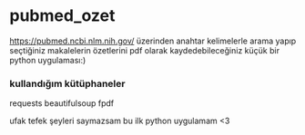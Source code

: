 # pubmed_ozet
https://pubmed.ncbi.nlm.nih.gov/ üzerinden anahtar kelimelerle arama yapıp seçtiğiniz makalelerin özetlerini pdf olarak kaydedebileceğiniz küçük bir python uygulaması:)

### kullandığım kütüphaneler
requests
beautifulsoup
fpdf

ufak tefek şeyleri saymazsam bu ilk python uygulamam <3 

